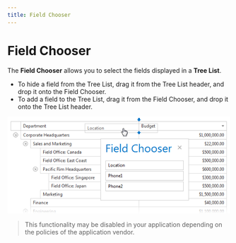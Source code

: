 ```yaml
---
title: Field Chooser
---
```

# Field Chooser
The **Field Chooser** allows you to select the fields displayed in a **Tree List**.
* To hide a field from the Tree List, drag it from the Tree List header, and drop it onto the Field Chooser.
* To add a field to the Tree List, drag it from the Field Chooser, and drop it onto the Tree List header.

![EUD_TreeList_Field Chooser](../../../images/img22695.png)

> This functionality may be disabled in your application depending on the policies of the application vendor.